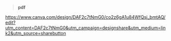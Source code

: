 > __pdf__

https://www.canva.com/design/DAF2c7tNmG0/co2z6gA1u84WfQsj_bmtAQ/edit?utm_content=DAF2c7tNmG0&utm_campaign=designshare&utm_medium=link2&utm_source=sharebutton
